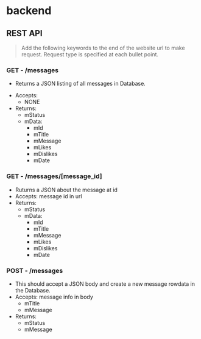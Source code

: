# backend

## REST API

> Add the following keywords to the end of the website url to make request. Request type is specified at each bullet point.

### GET - /messages

  * Returns a JSON listing of all messages in Database.
  - Accepts:
    - NONE
  - Returns:
    - mStatus
    - mData:
      - mId
      - mTitle
      - mMessage
      - mLikes
      - mDislikes
      - mDate

### GET - /messages/[message_id]

  - Ruturns a JSON about the message at id
  - Accepts: message id in url
  - Returns:
    - mStatus
    - mData:
      - mId
      - mTitle
      - mMessage
      - mLikes
      - mDislikes
      - mDate

### POST - /messages
  - This should accept a JSON body and create a new message rowdata in the Database.
  - Accepts: message info in body
    - mTitle
    - mMessage
  - Returns:
    - mStatus
    - mMessage
